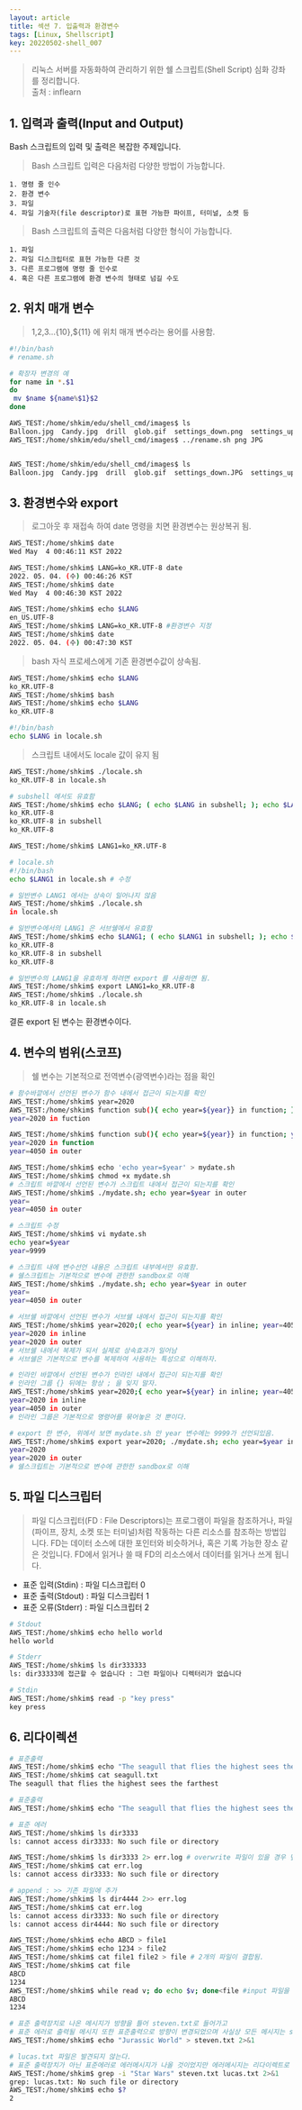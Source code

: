 ```yaml
---
layout: article
title: 섹션 7. 입출력과 환경변수
tags: [Linux, Shellscript]
key: 20220502-shell_007
---
```


> 리눅스 서버를 자동화하여 관리하기 위한 쉘 스크립트(Shell Script) 심화 강좌를 정리합니다.  
> 출처 : inflearn  

## 1. 입력과 출력(Input and Output)

Bash 스크립트의 입력 및 출력은 복잡한 주제입니다.

> Bash 스크립트 입력은 다음처럼 다양한 방법이 가능합니다.

    1. 명령 줄 인수
    2. 환경 변수
    3. 파일
    4. 파일 기술자(file descriptor)로 표현 가능한 파이프, 터미널, 소켓 등

> Bash 스크립트의 출력은 다음처럼 다양한 형식이 가능합니다.

    1. 파일
    2. 파일 디스크립터로 표현 가능한 다른 것
    3. 다른 프로그램에 명령 줄 인수로
    4. 혹은 다른 프로그램에 환경 변수의 형태로 넘길 수도

## 2. 위치 매개 변수

> $1,$2,$3 ...${10},${11} 에 위치 매개 변수라는 용어를 사용함.

```bash
#!/bin/bash
# rename.sh

# 확장자 변경의 예
for name in *.$1
do
 mv $name ${name%$1}$2
done
```

```bash
AWS_TEST:/home/shkim/edu/shell_cmd/images$ ls
Balloon.jpg  Candy.jpg  drill  glob.gif  settings_down.png  settings_up.png  shadingimage.tiff  smaller.tiff
AWS_TEST:/home/shkim/edu/shell_cmd/images$ ../rename.sh png JPG


AWS_TEST:/home/shkim/edu/shell_cmd/images$ ls
Balloon.jpg  Candy.jpg  drill  glob.gif  settings_down.JPG  settings_up.JPG  shadingimage.tiff  smaller.tiff
```

## 3. 환경변수와 export

> 로그아웃 후 재접속 하여 date 명령을 치면 환경변수는 원상복귀 됨.

```bash
AWS_TEST:/home/shkim$ date
Wed May  4 00:46:11 KST 2022

AWS_TEST:/home/shkim$ LANG=ko_KR.UTF-8 date
2022. 05. 04. (수) 00:46:26 KST
AWS_TEST:/home/shkim$ date
Wed May  4 00:46:30 KST 2022

AWS_TEST:/home/shkim$ echo $LANG
en_US.UTF-8
AWS_TEST:/home/shkim$ LANG=ko_KR.UTF-8 #환경변수 지정
AWS_TEST:/home/shkim$ date
2022. 05. 04. (수) 00:47:30 KST
```


> bash 자식 프로세스에게 기존 환경변수값이 상속됨.  

```bash
AWS_TEST:/home/shkim$ echo $LANG
ko_KR.UTF-8
AWS_TEST:/home/shkim$ bash
AWS_TEST:/home/shkim$ echo $LANG
ko_KR.UTF-8
```

```bash
#!/bin/bash
echo $LANG in locale.sh
```

> 스크립트 내에서도 locale 값이 유지 됨

```bash
AWS_TEST:/home/shkim$ ./locale.sh 
ko_KR.UTF-8 in locale.sh

# subshell 에서도 유효함
AWS_TEST:/home/shkim$ echo $LANG; ( echo $LANG in subshell; ); echo $LANG
ko_KR.UTF-8
ko_KR.UTF-8 in subshell
ko_KR.UTF-8
```

```bash
AWS_TEST:/home/shkim$ LANG1=ko_KR.UTF-8

# locale.sh
#!/bin/bash
echo $LANG1 in locale.sh # 수정

# 일반변수 LANG1 에서는 상속이 일어나지 않음
AWS_TEST:/home/shkim$ ./locale.sh 
in locale.sh
```

```bash
# 일반변수에서의 LANG1 은 서브쉘에서 유효함
AWS_TEST:/home/shkim$ echo $LANG1; ( echo $LANG1 in subshell; ); echo $LANG1
ko_KR.UTF-8
ko_KR.UTF-8 in subshell
ko_KR.UTF-8
```

```bash
# 일반변수의 LANG1을 유효하게 하려면 export 를 사용하면 됨.
AWS_TEST:/home/shkim$ export LANG1=ko_KR.UTF-8
AWS_TEST:/home/shkim$ ./locale.sh 
ko_KR.UTF-8 in locale.sh
```
결론 export 된 변수는 환경변수이다.

## 4. 변수의 범위(스코프)

> 쉘 변수는 기본적으로 전역변수(광역변수)라는 점을 확인

```bash
# 함수바깥에서 선언된 변수가 함수 내에서 접근이 되는지를 확인
AWS_TEST:/home/shkim$ year=2020
AWS_TEST:/home/shkim$ function sub(){ echo year=${year}} in function; };sub
year=2020 in fuction

AWS_TEST:/home/shkim$ function sub(){ echo year=${year}} in function; year=4050;};sub; echo year=${year} in outer
year=2020 in function
year=4050 in outer

AWS_TEST:/home/shkim$ echo 'echo year=$year' > mydate.sh
AWS_TEST:/home/shkim$ chmod +x mydate.sh
# 스크립트 바깥에서 선언된 변수가 스크립트 내에서 접근이 되는지를 확인
AWS_TEST:/home/shkim$ ./mydate.sh; echo year=$year in outer
year=
year=4050 in outer

# 스크립트 수정
AWS_TEST:/home/shkim$ vi mydate.sh
echo year=$year
year=9999

# 스크립트 내에 변수선언 내용은 스크립트 내부에서만 유효함. 
# 쉘스크립트는 기본적으로 변수에 관한한 sandbox로 이해
AWS_TEST:/home/shkim$ ./mydate.sh; echo year=$year in outer
year=
year=4050 in outer
```

```bash
# 서브쉘 바깥에서 선언된 변수가 서브쉘 내에서 접근이 되는지를 확인
AWS_TEST:/home/shkim$ year=2020;( echo year=${year} in inline; year=4050); echo year=${year} in outer
year=2020 in inline
year=2020 in outer
# 서브쉘 내에서 복제가 되서 실제로 상속효과가 일어남
# 서브쉘은 기본적으로 변수를 복제하여 사용하는 특성으로 이해하자.
```


```bash
# 인라인 바깥에서 선언된 변수가 인라인 내에서 접근이 되는지를 확인
# 인라인 그룹 {} 뒤에는 항상 ; 을 잊지 말자.
AWS_TEST:/home/shkim$ year=2020;{ echo year=${year} in inline; year=4050;}; echo year=${year} in outer
year=2020 in inline
year=4050 in outer
# 인라인 그룹은 기본적으로 명령어를 묶어놓은 것 뿐이다.
```

```bash
# export 한 변수, 위에서 보면 mydate.sh 안 year 변수에는 9999가 선언되있음.
AWS_TEST:/home/shkim$ export year=2020; ./mydate.sh; echo year=$year in outer
year=2020
year=2020 in outer
# 쉘스크립트는 기본적으로 변수에 관한한 sandbox로 이해
```

## 5. 파일 디스크립터

> 파일 디스크립터(FD : File Descriptors)는 프로그램이 파일을 참조하거나, 파일(파이프, 장치, 소켓 또는 터미널)처럼
> 작동하는 다른 리소스를 참조하는 방법입니다. FD는 데이터 소스에 대한 포인터와 비슷하거나, 혹은 기록 가능한 장소 같은 것입니다.
> FD에서 읽거나 쓸 때 FD의 리소스에서 데이터를 읽거나 쓰게 됩니다.

 - 표준 입력(Stdin) : 파일 디스크립터 0
 - 표준 출력(Stdout) : 파일 디스크립터 1
 - 표준 오류(Stderr) : 파일 디스크립터 2

```bash
# Stdout
AWS_TEST:/home/shkim$ echo hello world
hello world

# Stderr
AWS_TEST:/home/shkim$ ls dir333333
ls: dir33333에 접근할 수 없습니다 : 그런 파일이나 디렉터리가 없습니다

# Stdin
AWS_TEST:/home/shkim$ read -p "key press"
key press
```

## 6. 리다이렉션

```bash
# 표준출력
AWS_TEST:/home/shkim$ echo "The seagull that flies the highest sees the farthest" > seagull.txt
AWS_TEST:/home/shkim$ cat seagull.txt
The seagull that flies the highest sees the farthest

# 표준출력
AWS_TEST:/home/shkim$ echo "The seagull that flies the highest sees the farthest" 1> seagull.txt
```

```bash
# 표준 에러
AWS_TEST:/home/shkim$ ls dir3333
ls: cannot access dir3333: No such file or directory

AWS_TEST:/home/shkim$ ls dir3333 2> err.log # overwrite 파일이 있을 경우 덮어씀
AWS_TEST:/home/shkim$ cat err.log
ls: cannot access dir3333: No such file or directory

# append : >> 기존 파일에 추가
AWS_TEST:/home/shkim$ ls dir4444 2>> err.log
AWS_TEST:/home/shkim$ cat err.log
ls: cannot access dir3333: No such file or directory
ls: cannot access dir4444: No such file or directory
```

```bash
AWS_TEST:/home/shkim$ echo ABCD > file1
AWS_TEST:/home/shkim$ echo 1234 > file2
AWS_TEST:/home/shkim$ cat file1 file2 > file # 2개의 파일이 결합됨.
AWS_TEST:/home/shkim$ cat file
ABCD
1234
AWS_TEST:/home/shkim$ while read v; do echo $v; done<file #input 파일을 입력 받음
ABCD
1234

# 표준 출력장치로 나온 메시지가 방향을 틀어 steven.txt로 들어가고
# 표준 에러로 출력될 메시지 또한 표준출력으로 방향이 변경되었으며 사실상 모든 메시지는 steven.txt에 남게된다.
AWS_TEST:/home/shkim$ echo "Jurassic World" > steven.txt 2>&1

# lucas.txt 파일은 발견되지 않는다.
# 표준 출력장치가 아닌 표준에러로 에러메시지가 나올 것이었지만 에러메시지는 리다이렉트로 인해 표준에러가 아닌 표준출력으로 에레메시지가 출력됨.
AWS_TEST:/home/shkim$ grep -i "Star Wars" steven.txt lucas.txt 2>&1
grep: lucas.txt: No such file or directory
AWS_TEST:/home/shkim$ echo $?
2
```